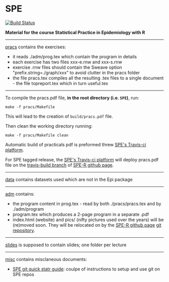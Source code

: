 SPE
================

[![Build Status](https://travis-ci.org/SPE-R/SPE.svg?branch=master)](https://travis-ci.org/SPE-R/SPE)

**Material for the course Statistical Practice in Epidemiology with R**

-----

[pracs](https://github.com/SPE-R/SPE/tree/master/pracs) contains the exercises:

-   it reads ./adm/prog.tex which contain the program in details
-   each exercise has two files xxx-e.rnw and xxx-s.rnw
-   exercise .rnw files should contain the Sweave option "prefix.string=./graph/xxx" to avoid clutter in the pracs folder
-   the file pracs.tex compiles all the resulting .tex files to a single document - the file topreport.tex which in turn useful.tex

-----

To compile the pracs.pdf file, **in the root directory (i.e. `SPE`)**, run:

`make -f pracs/Makefile`

This will lead to the creation of `build/pracs.pdf` file.

Then clean the working directory running:

`make -f pracs/Makefile clean`

Automatic build of practicals pdf is preformed threw [SPE's Travis-ci platform](https://travis-ci.org/SPE-R/SPE).

For SPE tagged release, the [SPE's Travis-ci platform](https://travis-ci.org/SPE-R/SPE) will deploy pracs.pdf file on the [travis-build branch](https://github.com/SPE-R/SPE-R.github.io/tree/master) of [SPE-R github page](https://spe-r.github.io/).

-----

[data](https://github.com/SPE-R/SPE/tree/master/data) contains datasets used which are not in the Epi package

-----

[adm](https://github.com/SPE-R/SPE/tree/master/adm) contains:

-   the program content in prog.tex - read by both ./pracs/pracs.tex and by ./adm/program
-   program.tex which produces a 2-page program in a separate .pdf
-   index.html (website) and pics/ (nifty pictures used over the years) will be (re)moved soon. They will be relocated on by the [SPE-R github page](https://spe-r.github.io/) [git repository](https://github.com/SPE-R/SPE-R.github.io/tree/master).

-----

[slides](https://github.com/SPE-R/SPE/tree/master/slides) is supposed to contain slides; one folder per lecture

-----

[misc](https://github.com/SPE-R/SPE/tree/master/misc) contains misclaneous documents:

- [SPE git quick statr guide](https://github.com/SPE-R/SPE/tree/master/misc/SPE_git-quick_start.md): coulpe of instructions to setup and use git on SPE repos
